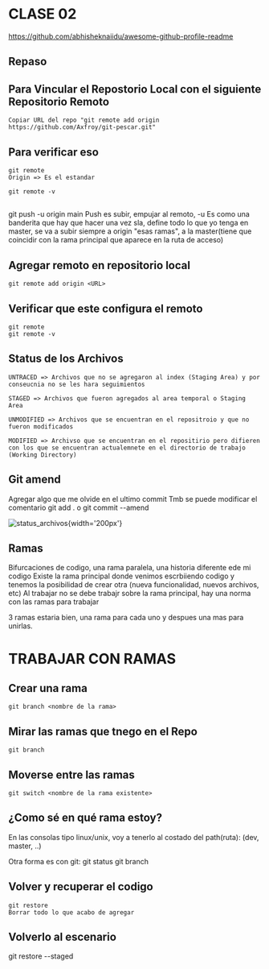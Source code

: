 # CLASE 02

https://github.com/abhisheknaiidu/awesome-github-profile-readme

## Repaso

## Para Vincular el Repostorio Local con el siguiente Repositorio Remoto
    Copiar URL del repo "git remote add origin https://github.com/Axfroy/git-pescar.git"

## Para verificar eso
    git remote
    Origin => Es el estandar 

    git remote -v 

##  
git push -u origin main
Push es subir, empujar al remoto, 
-u Es  como una banderita que hay que hacer una vez sla, define todo lo que yo tenga en master, se va a subir siempre a origin "esas ramas", a la master(tiene que coincidir con la rama principal que aparece en la ruta de acceso)

## Agregar remoto en repositorio local 
    git remote add origin <URL>

## Verificar que este configura el remoto
    git remote
    git remote -v

## Status de los Archivos
    UNTRACED => Archivos que no se agregaron al index (Staging Area) y por conseucnia no se les hara seguimientos

    STAGED => Archivos que fueron agregados al area temporal o Staging Area

    UNMODIFIED => Archivos que se encuentran en el repositroio y que no fueron modificados

    MODIFIED => Archivso que se encuentran en el repositirio pero difieren con los que se encuentran actualemnete en el directorio de trabajo (Working Directory)

## Git amend
Agregar algo que me olvide en el ultimo commit
Tmb se puede modificar el comentario
    git add . o <archivo>
    git commit --amend

![status_archivos](img/ruta){width='200px'}

## Ramas
Bifurcaciones de codigo, una rama paralela, una historia diferente ede mi codigo
Existe la rama principal donde venimos escrbiiendo codigo y tenemos la posibilidad de crear otra (nueva funcionalidad, nuevos archivos, etc)
Al trabajar no se debe trabajr sobre la rama principal, hay una norma con las ramas para trabajar

3 ramas estaria bien, una rama para cada uno y despues una mas para unirlas.

# TRABAJAR CON RAMAS

## Crear una rama
    git branch <nombre de la rama>

## Mirar las ramas que tnego en el Repo
    git branch

## Moverse entre las ramas
    git switch <nombre de la rama existente>

## ¿Como sé en qué rama estoy?
En las consolas tipo linux/unix, voy a tenerlo al costado del path(ruta): (dev, master, ..)

Otra forma es con git:
    git status
    git branch

## Volver y recuperar el codigo
    git restore 
    Borrar todo lo que acabo de agregar 

## Volverlo al escenario
git restore --staged